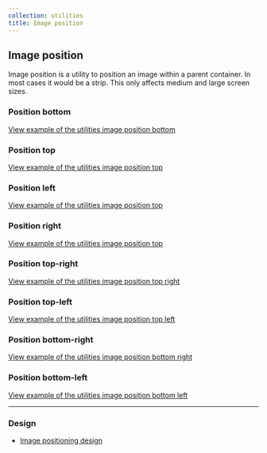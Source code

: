 ```yaml
---
collection: utilities
title: Image position
---
```


## Image position

Image position is a utility to position an image within a parent container. In
most cases it would be a strip. This only affects medium and large screen sizes.

### Position bottom

<a href="https://vanilla-framework.github.io/vanilla-framework/examples/utilities/image-position/bottom/"
  class="js-example">
  View example of the utilities image position bottom
</a>

### Position top

<a href="https://vanilla-framework.github.io/vanilla-framework/examples/utilities/image-position/top/"
  class="js-example">
  View example of the utilities image position top
</a>

### Position left

<a href="https://vanilla-framework.github.io/vanilla-framework/examples/utilities/image-position/left/"
  class="js-example">
  View example of the utilities image position top
</a>

### Position right

<a href="https://vanilla-framework.github.io/vanilla-framework/examples/utilities/image-position/right/"
  class="js-example">
  View example of the utilities image position top
</a>

### Position top-right

<a href="https://vanilla-framework.github.io/vanilla-framework/examples/utilities/image-position/top-right/"
  class="js-example">
  View example of the utilities image position top right
</a>

### Position top-left

<a href="https://vanilla-framework.github.io/vanilla-framework/examples/utilities/image-position/top-left/"
  class="js-example">
  View example of the utilities image position top left
</a>

### Position bottom-right

<a href="https://vanilla-framework.github.io/vanilla-framework/examples/utilities/image-position/bottom-right/"
  class="js-example">
  View example of the utilities image position bottom right
</a>

### Position bottom-left

<a href="https://vanilla-framework.github.io/vanilla-framework/examples/utilities/image-position/bottom-left/"
  class="js-example">
  View example of the utilities image position bottom left
</a>

<hr />

### Design

* [Image positioning design](https://github.com/ubuntudesign/vanilla-design/tree/master/Image%20positioning)
